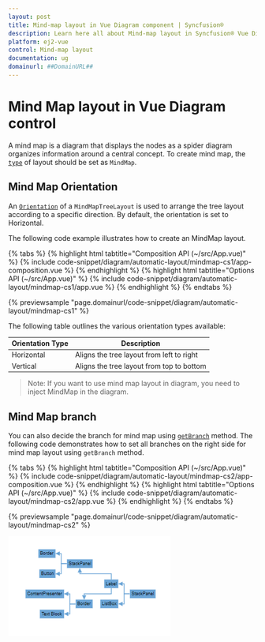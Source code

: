 ```yaml
---
layout: post
title: Mind-map layout in Vue Diagram component | Syncfusion®
description: Learn here all about Mind-map layout in Syncfusion® Vue Diagram component of Syncfusion Essential® JS 2 and more.
platform: ej2-vue
control: Mind-map layout 
documentation: ug
domainurl: ##DomainURL##
---
```


# Mind Map layout in Vue Diagram control

A mind map is a diagram that displays the nodes as a spider diagram organizes information around a central concept. To create mind map, the [`type`](https://ej2.syncfusion.com/vue/documentation/api/diagram/layout/#type) of layout should be set as `MindMap`.


## Mind Map Orientation

An [`Orientation`](https://ej2.syncfusion.com/vue/documentation/api/diagram/layoutModel/#orientation) of a `MindMapTreeLayout` is used to arrange the tree layout according to a specific direction. By default, the orientation is set to Horizontal. 

The following code example illustrates how to create an MindMap layout.


{% tabs %}
{% highlight html tabtitle="Composition API (~/src/App.vue)" %}
{% include code-snippet/diagram/automatic-layout/mindmap-cs1/app-composition.vue %}
{% endhighlight %}
{% highlight html tabtitle="Options API (~/src/App.vue)" %}
{% include code-snippet/diagram/automatic-layout/mindmap-cs1/app.vue %}
{% endhighlight %}
{% endtabs %}
        
{% previewsample "page.domainurl/code-snippet/diagram/automatic-layout/mindmap-cs1" %}


The following table outlines the various orientation types available:

|Orientation Type |Description|
| -------- | ----------- |
|Horizontal|Aligns the tree layout from left to right|
|Vertical|Aligns the tree layout from top to bottom|

>Note: If you want to use mind map layout in diagram, you need to inject MindMap in the diagram.


## Mind Map branch

You can also decide the branch for mind map using [`getBranch`](https://ej2.syncfusion.com/vue/documentation/api/diagram/layoutModel/#getbranch) method. The following code demonstrates how to set all branches on the right side for mind map layout using `getBranch` method.

{% tabs %}
{% highlight html tabtitle="Composition API (~/src/App.vue)" %}
{% include code-snippet/diagram/automatic-layout/mindmap-cs2/app-composition.vue %}
{% endhighlight %}
{% highlight html tabtitle="Options API (~/src/App.vue)" %}
{% include code-snippet/diagram/automatic-layout/mindmap-cs2/app.vue %}
{% endhighlight %}
{% endtabs %}
        
{% previewsample "page.domainurl/code-snippet/diagram/automatic-layout/mindmap-cs2" %}

![Mind map layout](images/mindmap.png)